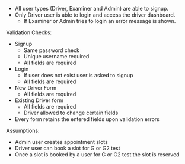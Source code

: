 - All user types (Driver, Examiner and Admin) are able to signup.
- Only Driver user is able to login and access the driver dashboard.
  - If Examiner or Admin tries to login an error message is shown.

Validation Checks:
  - Signup
    - Same password check 
    - Unique username required
    - All fields are required 
  - Login
    - If user does not exist user is asked to signup
    - All fields are required
  - New Driver Form
    - All fields are required
  - Existing Driver form
    - All fields are required
    - Driver allowed to change certain fields
  - Every form retains the entered fields upon validation errors  

Assumptions:
  - Admin user creates appointment slots
  - Driver user can book a slot for G or G2 test
  - Once a slot is booked by a user for G or G2 test the slot is reserved
